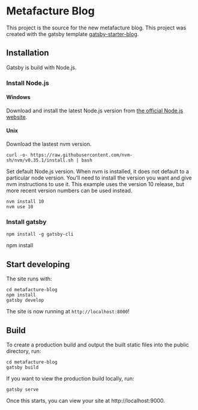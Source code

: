 # Metafacture Blog

This project is the source for the new metafacture blog.
This project was created with the gatsby template [gatsby-starter-blog](https://github.com/gatsbyjs/gatsby-starter-blog).

## Installation

Gatsby is build with Node.js.

### Install Node.js

#### Windows

Download and install the latest Node.js version from [the official Node.js website]( https://nodejs.org/en/).

#### Unix

Download the lastest nvm version.
```
curl -o- https://raw.githubusercontent.com/nvm-sh/nvm/v0.35.1/install.sh | bash
```

Set default Node.js version. When nvm is installed, it does not default to a particular node version. You’ll need to install the version you want and give nvm instructions to use it. This example uses the version 10 release, but more recent version numbers can be used instead.

```
nvm install 10
nvm use 10
```

### Install gatsby

```
npm install -g gatsby-cli
```

npm install

## Start developing

The site runs with:

```
cd metafacture-blog
npm install
gatsby develop
```

The site is now running at `http://localhost:8000`!

## Build

To create a production build and output the built static files into the public directory, run:

```
cd metafacture-blog
gatsby build
```

If you want to view the production build locally, run:

```
gatsby serve
```

Once this starts, you can view your site at http://localhost:9000.
